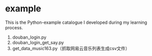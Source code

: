 # example
This is the Python-example catalogue I developed during my learning process.

1. douban_login.py
2. douban_login_get_say.py
3. get_data_music163.py（抓取网易云音乐列表生成csv文件）
